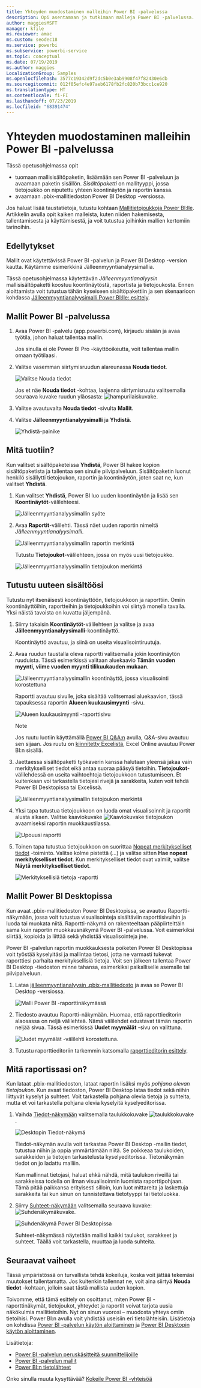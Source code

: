 ```yaml
---
title: Yhteyden muodostaminen malleihin Power BI -palvelussa
description: Opi asentamaan ja tutkimaan malleja Power BI -palvelussa.
author: maggiesMSFT
manager: kfile
ms.reviewer: amac
ms.custom: seodec18
ms.service: powerbi
ms.subservice: powerbi-service
ms.topic: conceptual
ms.date: 07/19/2019
ms.author: maggies
LocalizationGroup: Samples
ms.openlocfilehash: 3577c19342d9f2dc5b0e3ab9908f47f82430e6db
ms.sourcegitcommit: 012f05efc4e97aeb6178fb2fc820b73bcc1ce920
ms.translationtype: HT
ms.contentlocale: fi-FI
ms.lasthandoff: 07/23/2019
ms.locfileid: "68391474"
---
```

#  <a name="connect-to-the-samples-in-the-power-bi-service"></a>Yhteyden muodostaminen malleihin Power BI -palvelussa

Tässä opetusohjelmassa opit 
- tuomaan mallisisältöpaketin, lisäämään sen Power BI -palveluun ja avaamaan paketin sisällön. *Sisältöpaketti* on mallityyppi, jossa tietojoukko on niputettu yhteen koontinäytön ja raportin kanssa. 
- avaamaan .pbix-mallitiedoston Power BI Desktop -versiossa.

Jos haluat lisää taustatietoja, tutustu kohtaan [Mallitietojoukkoja Power BI:lle](sample-datasets.md). Artikkelin avulla opit kaiken malleista, kuten niiden hakemisesta, tallentamisesta ja käyttämisestä, ja voit tutustua joihinkin mallien kertomiin tarinoihin. 

## <a name="prerequisites"></a>Edellytykset
Mallit ovat käytettävissä Power BI -palvelun ja Power BI Desktop -version kautta. Käytämme esimerkkinä Jälleenmyyntianalyysimallia.

Tässä opetusohjelmassa käytettävän *Jälleenmyyntianalyysin* mallisisältöpaketti koostuu koontinäytöstä, raportista ja tietojoukosta.
Ennen aloittamista voit tutustua tähän kyseiseen sisältöpakettiin ja sen skenaarioon kohdassa [Jälleenmyyntianalyysimalli Power BI:lle: esittely](sample-retail-analysis.md).

## <a name="samples-in-the-power-bi-service"></a>Mallit Power BI -palvelussa

1. Avaa Power BI -palvelu (app.powerbi.com), kirjaudu sisään ja avaa työtila, johon haluat tallentaa mallin. 

    Jos sinulla ei ole Power BI Pro -käyttöoikeutta, voit tallentaa mallin omaan työtilaasi.

2. Valitse vasemman siirtymisruudun alareunassa **Nouda tiedot**. 

   ![Valitse Nouda tiedot](media/sample-datasets/power-bi-get-data.png)

   Jos et näe **Nouda tiedot** -kohtaa, laajenna siirtymisruutu valitsemalla seuraava kuvake ruudun yläosasta: ![hampurilaiskuvake](media/sample-tutorial-connect-to-the-samples/expand-nav.png).

5. Valitse avautuvalta **Nouda tiedot** -sivulta **Mallit**.
   
6. Valitse **Jälleenmyyntianalyysimalli** ja **Yhdistä**.   
   
   ![Yhdistä-painike](media/sample-tutorial-connect-to-the-samples/pbi_retailanalysissampleconnect.png)

## <a name="what-was-imported"></a>Mitä tuotiin?
Kun valitset sisältöpaketeissa **Yhdistä**, Power BI hakee kopion sisältöpaketista ja tallentaa sen sinulle pilvipalveluun. Sisältöpaketin luonut henkilö sisällytti tietojoukon, raportin ja koontinäytön, joten saat ne, kun valitset **Yhdistä**. 

1. Kun valitset **Yhdistä**, Power BI luo uuden koontinäytön ja lisää sen **Koontinäytöt**-välilehteesi. 
   
   ![Jälleenmyyntianalyysimallin syöte](media/sample-retail-analysis/retail-entry.png)
2. Avaa **Raportit**-välilehti. Tässä näet uuden raportin nimeltä *Jälleenmyyntianalyysimalli*.
   
   ![Jälleenmyyntianalyysimallin raportin merkintä](media/sample-tutorial-connect-to-the-samples/power-bi-new-report.png)
   
   Tutustu **Tietojoukot**-välilehteen, jossa on myös uusi tietojoukko.
   
   ![Jälleenmyyntianalyysimallin tietojoukon merkintä](media/sample-tutorial-connect-to-the-samples/power-bi-new-dataset.png)

## <a name="explore-your-new-content"></a>Tutustu uuteen sisältöösi
Tutustu nyt itsenäisesti koontinäyttöön, tietojoukkoon ja raporttiin. Omiin koontinäyttöihin, raportteihin ja tietojoukkoihin voi siirtyä monella tavalla. Yksi näistä tavoista on kuvattu jäljempänä.  

1. Siirry takaisin **Koontinäytöt**-välilehteen ja valitse ja avaa **Jälleenmyyntianalyysimalli**-koontinäyttö.       

   Koontinäyttö avautuu, ja siinä on useita visualisointiruutuja.   
 
1. Avaa ruudun taustalla oleva raportti valitsemalla jokin koontinäytön ruuduista. Tässä esimerkissä valitaan aluekaavio **Tämän vuoden myynti, viime vuoden myynti tilikuukauden mukaan**.  

   ![Jälleenmyyntianalyysimallin koontinäyttö, jossa visualisointi korostettuna](media/sample-tutorial-connect-to-the-samples/power-bi-dashboards2new.png)

   Raportti avautuu sivulle, joka sisältää valitsemasi aluekaavion, tässä tapauksessa raportin **Alueen kuukausimyynti** -sivu.
   
   ![Alueen kuukausimyynti -raporttisivu](media/sample-tutorial-connect-to-the-samples/power-bi-report.png)
   
   > [!NOTE]
   > Jos ruutu luotiin käyttämällä [Power BI Q&A:n](power-bi-tutorial-q-and-a.md) avulla, Q&A-sivu avautuu sen sijaan. Jos ruutu on [kiinnitetty Excelistä](service-dashboard-pin-tile-from-excel.md), Excel Online avautuu Power BI:n sisällä.
   > 
   > 
1. Jaettaessa sisältöpaketti työkaverin kanssa halutaan yleensä jakaa vain merkitykselliset tiedot eikä antaa suoraa pääsyä tietoihin. **Tietojoukot**-välilehdessä on useita vaihtoehtoja tietojoukkoon tutustumiseen. Et kuitenkaan voi tarkastella tietojesi rivejä ja sarakkeita, kuten voit tehdä Power BI Desktopissa tai Excelissä. 
   
   ![Jälleenmyyntianalyysimallin tietojoukon merkintä](media/sample-tutorial-connect-to-the-samples/power-bi-new-dataset.png)
   
1. Yksi tapa tutustua tietojoukkoon on luoda omat visualisoinnit ja raportit alusta alkaen. Valitse kaaviokuvake ![Kaaviokuvake](media/sample-tutorial-connect-to-the-samples/power-bi-chart-icon4.png) tietojoukon avaamiseksi raportin muokkaustilassa.
     
   ![Upouusi raportti](media/sample-tutorial-connect-to-the-samples/power-bi-report-editing.png)

1. Toinen tapa tutustua tietojoukkoon on suorittaa [Nopeat merkitykselliset tiedot](consumer/end-user-insights.md) -toiminto. Valitse kolme pistettä (...) ja valitse sitten **Hae nopeat merkitykselliset tiedot**. Kun merkitykselliset tiedot ovat valmiit, valitse **Näytä merkitykselliset tiedot**.
     
    ![Merkityksellisiä tietoja -raportti](media/sample-tutorial-connect-to-the-samples/power-bi-insights.png)

## <a name="samples-in-power-bi-desktop"></a>Mallit Power BI Desktopissa 
Kun avaat .pbix-mallitiedoston Power BI Desktopissa, se avautuu Raportti-näkymään, jossa voit tutustua visualisointeja sisältäviin raporttisivuihin ja luoda tai muokata niitä. Raportti-näkymä on rakenteeltaan pääpiirteittäin sama kuin raportin muokkausnäkymä Power BI -palvelussa. Voit esimerkiksi siirtää, kopioida ja liittää sekä yhdistää visualisointeja jne. 

Power BI -palvelun raportin muokkauksesta poiketen Power BI Desktopissa voit työstää kyselyitäsi ja mallintaa tietosi, jotta ne varmasti tukevat raporttiesi parhaita merkityksellisiä tietoja. Voit sen jälkeen tallentaa Power BI Desktop -tiedoston minne tahansa, esimerkiksi paikalliselle asemalle tai pilvipalveluun.

1. Lataa [jälleenmyyntianalyysin .pbix-mallitiedosto](http://download.microsoft.com/download/9/6/D/96DDC2FF-2568-491D-AAFA-AFDD6F763AE3/Retail%20Analysis%20Sample%20PBIX.pbix) ja avaa se Power BI Desktop -versiossa. 

    ![Malli Power BI -raporttinäkymässä](media/sample-tutorial-connect-to-the-samples/power-bi-samples-desktop.png)

1. Tiedosto avautuu Raportti-näkymään. Huomaa, että raporttieditorin alaosassa on neljä välilehteä. Nämä välilehdet edustavat tämän raportin neljää sivua. Tässä esimerkissä **Uudet myymälät** -sivu on valittuna. 

    ![Uudet myymälät -välilehti korostettuna](media/sample-tutorial-connect-to-the-samples/power-bi-sample-tabs.png).

1. Tutustu raporttieditoriin tarkemmin katsomalla [raporttieditorin esittely](service-the-report-editor-take-a-tour.md).

## <a name="whats-in-your-report"></a>Mitä raportissasi on?
Kun lataat .pbix-mallitiedoston, lataat raportin lisäksi myös *pohjana olevan tietojoukon*. Kun avaat tiedoston, Power BI Desktop lataa tiedot sekä niihin liittyvät kyselyt ja suhteet. Voit tarkastella pohjana olevia tietoja ja suhteita, mutta et voi tarkastella pohjana olevia kyselyitä kyselyeditorissa.


1. Vaihda [Tiedot-näkymään](desktop-data-view.md) valitsemalla taulukkokuvake ![taulukkokuvake](media/sample-tutorial-connect-to-the-samples/power-bi-data-icon.png).
 
    ![Desktopin Tiedot-näkymä](media/sample-tutorial-connect-to-the-samples/power-bi-desktop-sample-data.png)

    Tiedot-näkymän avulla voit tarkastaa Power BI Desktop -mallin tiedot, tutustua niihin ja oppia ymmärtämään niitä. Se poikkeaa taulukoiden, sarakkeiden ja tietojen tarkastelusta kyselyeditorissa. Tietonäkymän tiedot on jo ladattu malliin.

    Kun mallinnat tietojasi, haluat ehkä nähdä, mitä taulukon riveillä tai sarakkeissa todella on ilman visualisoinnin luomista raporttipohjaan. Tämä pitää paikkansa erityisesti silloin, kun luot mittareita ja laskettuja sarakkeita tai kun sinun on tunnistettava tietotyyppi tai tietoluokka.

1. Siirry [Suhteet-näkymään](desktop-relationship-view.md) valitsemalla seuraava kuvake: ![Suhdenäkymäkuvake](media/sample-tutorial-connect-to-the-samples/power-bi-desktop-relationship-icon.png).
 
    ![Suhdenäkymä Power BI Desktopissa](media/sample-tutorial-connect-to-the-samples/power-bi-relationships.png)

    Suhteet-näkymässä näytetään mallisi kaikki taulukot, sarakkeet ja suhteet. Täällä voit tarkastella, muuttaa ja luoda suhteita.

## <a name="next-steps"></a>Seuraavat vaiheet
Tässä ympäristössä on turvallista tehdä kokeiluja, koska voit jättää tekemäsi muutokset tallentamatta. Jos kuitenkin tallennat ne, voit aina siirtyä **Nouda tiedot** -kohtaan, jolloin saat tästä mallista uuden kopion.

Toivomme, että tämä esittely on osoittanut, miten Power BI -raporttinäkymät, tietojoukot, yhteydet ja raportit voivat tarjota uusia näkökulmia mallitietoihin. Nyt on sinun vuorosi – muodosta yhteys omiin tietoihisi. Power BI:n avulla voit yhdistää useisiin eri tietolähteisiin. Lisätietoja on kohdissa [Power BI -palvelun käytön aloittaminen](service-get-started.md) ja [Power BI Desktopin käytön aloittaminen](desktop-getting-started.md).  

Lisätietoja:  
- [Power BI -palvelun peruskäsitteitä suunnittelijoille](service-basic-concepts.md)
- [Power BI -palvelun mallit](sample-datasets.md)
- [Power BI:n tietolähteet](service-get-data.md)

Onko sinulla muuta kysyttävää? [Kokeile Power BI -yhteisöä](http://community.powerbi.com/)
